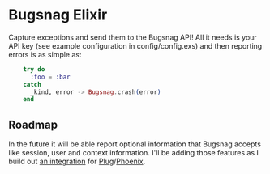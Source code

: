 Bugsnag Elixir
==============

Capture exceptions and send them to the Bugsnag API! All it needs is your API
key (see example configuration in config/config.exs) and then reporting errors
is as simple as:

```elixir
    try do
      :foo = :bar
    catch
      _kind, error -> Bugsnag.crash(error)
    end
```

## Roadmap

In the future it will be able report optional information that Bugsnag accepts
like session, user and context information. I'll be adding those features as I
build out [an integration](https://github.com/jarednorman/plugsnag) for
[Plug](https://github.com/elixir-lang/plug)/[Phoenix](https://github.com/phoenixframework/phoenix).
